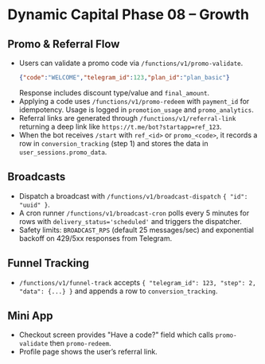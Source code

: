 # Dynamic Capital Phase 08 – Growth

## Promo & Referral Flow
- Users can validate a promo code via `/functions/v1/promo-validate`.
  ```json
  {"code":"WELCOME","telegram_id":123,"plan_id":"plan_basic"}
  ```
  Response includes discount type/value and `final_amount`.
- Applying a code uses `/functions/v1/promo-redeem` with `payment_id` for idempotency. Usage is logged in `promotion_usage` and `promo_analytics`.
- Referral links are generated through `/functions/v1/referral-link` returning a deep link like `https://t.me/bot?startapp=ref_123`.
- When the bot receives `/start` with `ref_<id>` or `promo_<code>`, it records a row in `conversion_tracking` (step 1) and stores the data in `user_sessions.promo_data`.

## Broadcasts
- Dispatch a broadcast with `/functions/v1/broadcast-dispatch` `{ "id": "uuid" }`.
- A cron runner `/functions/v1/broadcast-cron` polls every 5 minutes for rows with `delivery_status='scheduled'` and triggers the dispatcher.
- Safety limits: `BROADCAST_RPS` (default 25 messages/sec) and exponential backoff on 429/5xx responses from Telegram.

## Funnel Tracking
- `/functions/v1/funnel-track` accepts `{ "telegram_id": 123, "step": 2, "data": {...} }` and appends a row to `conversion_tracking`.

## Mini App
- Checkout screen provides "Have a code?" field which calls `promo-validate` then `promo-redeem`.
- Profile page shows the user’s referral link.


